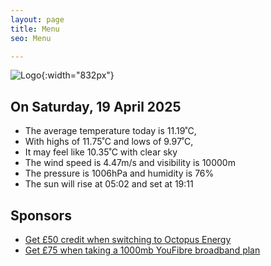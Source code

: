 ```yaml
---
layout: page
title: Menu
seo: Menu

---
```


![Logo](/images/logo.jpg){:width="832px"}

<!-- weather_marker starts -->
## On Saturday, 19 April 2025

- The average temperature today is 11.19˚C,
- With highs of 11.75˚C and lows of 9.97˚C,
- It may feel like 10.35˚C with clear sky
- The wind speed is 4.47m/s and visibility is 10000m
- The pressure is 1006hPa and humidity is 76%
- The sun will rise at 05:02 and set at 19:11

<!-- weather_marker ends -->

## Sponsors

- [Get £50 credit when switching to Octopus Energy](https://bit.ly/3oD1nnS)
- [Get £75 when taking a 1000mb YouFibre broadband plan](https://aklam.io/91zWhU?)




